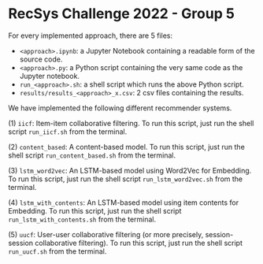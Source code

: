 # RecSys Challenge 2022 - Group 5

For every implemented approach, there are 5 files:

* `<approach>.ipynb`: a Jupyter Notebook containing a readable form of the source code.
* `<approach>.py`: a Python script containing the very same code as the Jupyter notebook.
* `run_<approach>.sh`: a shell script which runs the above Python script.
* `results/results_<approach>_x.csv`: 2 csv files containing the results.

We have implemented the following different recommender systems.

(1) `iicf`: Item-item collaborative filtering. To run this script, just run the shell script `run_iicf.sh` from the terminal.

(2) `content_based`: A content-based model. To run this script, just run the shell script `run_content_based.sh` from the terminal.

(3) `lstm_word2vec`: An LSTM-based model using Word2Vec for Embedding. To run this script, just run the shell script `run_lstm_word2vec.sh` from the terminal.

(4) `lstm_with_contents`: An LSTM-based model using item contents for Embedding. To run this script, just run the shell script `run_lstm_with_contents.sh` from the terminal.

(5) `uucf`: User-user collaborative filtering (or more precisely, session-session collaborative filtering). To run this script, just run the shell script `run_uucf.sh` from the terminal.